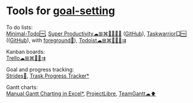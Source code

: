 
# Tools for [goal-setting](https://adequate.life/success-3/)

To do lists:  
[Minimal-Todo🆓](https://github.com/avjinder/Minimal-Todo),
[Super Productivity☁⊞⌘🐧🍎🤖🆓](https://super-productivity.com/) ([GitHub](https://github.com/johannesjo/super-productivity)),
[Taskwarrior□🆓](https://taskwarrior.org/) (([GitHub](https://github.com/GothenburgBitFactory/taskwarrior)), with [foreground🤖](https://github.com/bgregos/foreground)),
[Todoist☁⊞⌘🐧🍎🤖⇉](https://todoist.com/)

Kanban boards:  
[Trello☁⊞⌘🍎🤖⇉](https://trello.com/)

Goal and progress tracking:  
[Strides🍎](https://www.stridesapp.com/),
[Trask Progress Tracker*](https://davidseah.com/node/the-task-progress-tracker/)

Gantt charts:  
[Manual Gantt Charting in Excel*](https://davidseah.com/node/manual-gantt-charting-in-excel/),
[ProjectLibre](https://sourceforge.net/projects/projectlibre/),
[TeamGantt☁⬆️](https://www.teamgantt.com/)
